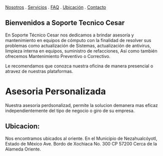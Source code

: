 [Nosotros](./nosotros.md) . [Servicios](./servicios.md) . [FAQ](FAQ.md) . [Ubicación](ubicacion.md) . [Contacto](./contacto.md)

##  Bienvenidos a Soporte Tecnico Cesar 
En Soporte Técnico Cesar nos dedicamos a brindar asesoría y mantenimiento en equipos de cómputo con la finalidad de resolver sus problemas como actualización de Sistemas, actualización de antivirus, limpieza interna en equipos, suministro de refacciones, Así como también ofrecemos Mantenimiento Preventivo o Correctivo.

Le recomendamos que conozca nuestra oficina de manera presencial o atravez de nuestras plataformas.

# Asesoria Personalizada

Nuestra asesoria perdsonalizad, permite la solucion demanera mas  eficaz independientemente del tipo de negocio o giro de su empresa.

## Ubicacion:

Nos encontramos ubicados al oriente.
En el Municipio de Nezahualcóyotl, Estado de México 
Ave. Bordo de Xochiaca No. 300 CP 57200
Cerca de la Alameda Oriente.



